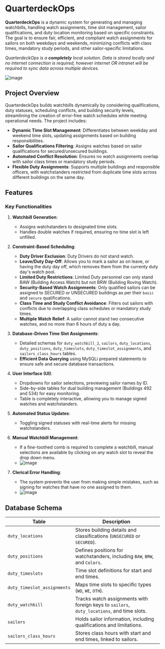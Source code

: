 # QuarterdeckOps

**QuarterdeckOps** is a dynamic system for generating and managing watchbills, handling watch assignments, time slot management, sailor qualifications, and duty location monitoring based on specific constraints. The goal is to ensure fair, efficient, and compliant watch assignments for sailors on both weekdays and weekends, minimizing conflicts with class times, mandatory study periods, and other sailor-specific limitations.

*QuarterdeckOps is a **completely** local solution. Data is stored locally and no internet connection is required, however internet OR intranet will be required to sync data across multiple devices.*

![image](https://github.com/user-attachments/assets/06c32afc-d47f-4463-b3b5-4a4364be52e7)

## Project Overview

QuarterdeckOps builds watchbills dynamically by considering qualifications, duty statuses, scheduling conflicts, and building security levels, streamlining the creation of error-free watch schedules while meeting operational needs. The project includes:

- **Dynamic Time Slot Management**: Differentiates between weekday and weekend time slots, updating assignments based on building responsibilities.
- **Sailor Qualifications Filtering**: Assigns watches based on sailor qualifications for secured/unsecured buildings.
- **Automated Conflict Resolution**: Ensures no watch assignments overlap with sailor class times or mandatory study periods.
- **Flexible Duty Assignments**: Supports multiple buildings and responsible officers, with watchstanders restricted from duplicate time slots across different buildings on the same day.

## Features

### Key Functionalities

1. **Watchbill Generation**:
   - Assigns watchstanders to designated time slots.
   - Handles double watches if required, ensuring no time slot is left unfilled.

2. **Constraint-Based Scheduling**:
   - **Duty Driver Exclusion**: Duty Drivers do not stand watch.
   - **Leave/Duty Day-Off**: Allows you to mark a sailor as on leave, or having the duty day off, which removes them from the currenty duty day's watch pool.
   - **Limited Duty Restrictions**: Limited Duty personnel can only stand BAW (Building Access Watch) but not BRW (Building Roving Watch).
   - **Security-Based Watch Assignments**: Only qualified sailors can be assigned to SECURED or UNSECURED buildings as per their `basic` and `secure` qualifications.
   - **Class Time and Study Conflict Avoidance**: Filters out sailors with conflicts due to overlapping class schedules or mandatory study times.
   - **Multiple Watch Relief**: A sailor cannot stand two consecutive watches, and no more than 6 hours of duty a day.

3. **Database-Driven Time Slot Assignments**:
   - Detailed schemas for `duty_watchbill_2`, `sailors`, `duty_locations`, `duty_positions`, `duty_timeslots`, `duty_timeslot_assignments`, and `sailors_class_hours` tables.
   - **Efficient Data Querying** using MySQLi prepared statements to ensure safe and secure database transactions.

4. **User Interface (UI)**:
   - Dropdowns for sailor selections, previewing sailor names by ID.
   - Side-by-side tables for dual building management (Buildings 492 and 534) for easy monitoring.
   - Table is completely interactive, allowing you to manage signed watches and watchstanders.

5. **Automated Status Updates**:
   - Toggling signed statuses with real-time alerts for missing watchstanders.

6. **Manual Watchbill Management**:
   - If a fine-toothed comb is required to complete a watchbill, manual selections are available by clicking on any watch slot to reveal the drop down menu.
   - ![image](https://github.com/user-attachments/assets/5930c453-e800-4fe7-9b2b-a20faa9839b2)

7. **Clerical Error Handling**:
   - The system prevents the user from making simple mistakes, such as signing for watches that have no one assigned to them.
   - ![image](https://github.com/user-attachments/assets/0bac19ff-c8d6-40ba-85b2-57d3fc447fa3)



## Database Schema

| Table                  | Description                                                                                 |
|------------------------|---------------------------------------------------------------------------------------------|
| `duty_locations`       | Stores building details and classifications (`UNSECURED` or `SECURED`).                     |
| `duty_positions`       | Defines positions for watchstanders, including `BAW`, `BRW`, and `Colors`.                 |
| `duty_timeslots`       | Time slot definitions for start and end times.                                              |
| `duty_timeslot_assignments` | Maps time slots to specific types (`WD`, `WE`, `OTH`).                             |
| `duty_watchbill`       | Tracks watch assignments with foreign keys to `sailors`, `duty_locations`, and time slots. |
| `sailors`              | Holds sailor information, including qualifications and limitations.                        |
| `sailors_class_hours`  | Stores class hours with start and end times, linked to sailors.                            |
